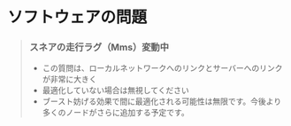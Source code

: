 # ソフトウェアの問題

> ### スネアの走行ラグ（Mms）変動中
>
> - この質問は、ローカルネットワークへのリンクとサーバーへのリンクが非常に大きく
> - 最適化していない場合は無視してください
> - ブースト妨げる効果で間に最適化される可能性は無限です。今後より多くのノードがさらに追加する予定です。
